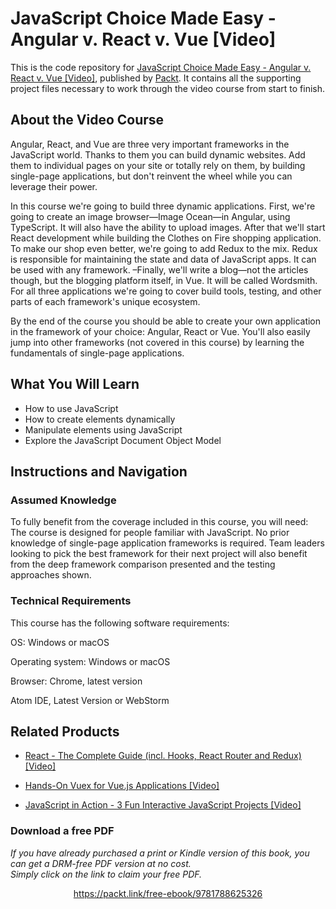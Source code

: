 # JavaScript Choice Made Easy - Angular v. React v. Vue [Video]
This is the code repository for [JavaScript Choice Made Easy - Angular v. React v. Vue [Video]](https://www.packtpub.com/application-development/javascript-choice-made-easy-angular-v-react-v-vue-video?utm_source=github&utm_medium=repository&utm_campaign=9781788625326), published by [Packt](https://www.packtpub.com/?utm_source=github). It contains all the supporting project files necessary to work through the video course from start to finish.
## About the Video Course

Angular, React, and Vue are three very important frameworks in the JavaScript world. Thanks to them you can build dynamic websites. Add them to individual pages on your site or totally rely on them, by building single-page applications, but don't reinvent the wheel while you can leverage their power.

In this course we're going to build three dynamic applications. First, we're going to create an image browser—Image Ocean—in Angular, using TypeScript. It will also have the ability to upload images. After that we'll start React development while building the Clothes on Fire shopping application. To make our shop even better, we're going to add Redux to the mix. Redux is responsible for maintaining the state and data of JavaScript apps. It can be used with any framework. –Finally, we'll write a blog—not the articles though, but the blogging platform itself, in Vue. It will be called Wordsmith. For all three applications we're going to cover build tools, testing, and other parts of each framework's unique ecosystem.

By the end of the course you should be able to create your own application in the framework of your choice: Angular, React or Vue. You'll also easily jump into other frameworks (not covered in this course) by learning the fundamentals of single-page applications.


<H2>What You Will Learn</H2>
<DIV class=book-info-will-learn-text>
<UL>
<LI>How to use JavaScript 
<LI>How to create elements dynamically 
<LI>Manipulate elements using JavaScript 
<LI>Explore the JavaScript Document Object Model </LI></UL></DIV>

## Instructions and Navigation
### Assumed Knowledge
To fully benefit from the coverage included in this course, you will need:<br/>
The course is designed for people familiar with JavaScript. No prior knowledge of single-page application frameworks is required. Team leaders looking to pick the best framework for their next project will also benefit from the deep framework comparison presented and the testing approaches shown.		
### Technical Requirements
This course has the following software requirements:<br/>

OS: Windows or macOS

Operating system: Windows or macOS

Browser: Chrome, latest version

Atom IDE, Latest Version or WebStorm




## Related Products
* [React - The Complete Guide (incl. Hooks, React Router and Redux) [Video]](https://www.packtpub.com/application-development/react-complete-guide-incl-hooks-react-router-and-redux-video?utm_source=github&utm_medium=repository&utm_campaign=9781789132229)

* [Hands-On Vuex for Vue.js Applications [Video]](https://www.packtpub.com/web-development/hands-vuex-vuejs-applications-video?utm_source=github&utm_medium=repository&utm_campaign=9781789952469)

* [JavaScript in Action - 3 Fun Interactive JavaScript Projects [Video]](https://www.packtpub.com/application-development/javascript-action-3-fun-interactive-javascript-projects-video?utm_source=github&utm_medium=repository&utm_campaign=9781838824273)

### Download a free PDF

 <i>If you have already purchased a print or Kindle version of this book, you can get a DRM-free PDF version at no cost.<br>Simply click on the link to claim your free PDF.</i>
<p align="center"> <a href="https://packt.link/free-ebook/9781788625326">https://packt.link/free-ebook/9781788625326 </a> </p>